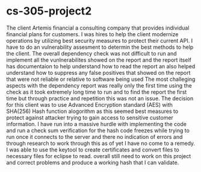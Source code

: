 # cs-305-project2
The client Artemis financial a consulting company that provides individual financial plans for customers.
I was hires to help the client modernize operations by utilizing best security measures to protect their current API.
I have to do an vulnerability assesment to determin the best methods to help the client.
The overall dependency check was not difficult to run and implement all the vunlnerabilites showed on the report
and the report itself has documentaion to help understand how to read the report an also helped understand how to 
suppress any false positives that showed on the report that were not reliable or relative to software being used
The most challeging aspects with the dependency report was really only the first time using the check as it
took extremely long time to run and to find the report the first time but through practice and repetition 
this was not an issue.
The decision for this client was to use Advanced Encryption standard (AES) with SHA(256) Hash function alogorithm
as this seemed best measures to protect against attacker trying to gain access to sensitive customer information.
I have run into a massive hurdle with implementing the code and run a check sum verification for the hash 
code freezes while trying to run once it connects to the server and there no indication of errors and through
research to work through this as of yet I have no come to a remedy.
I was able to use the keytool to create certificates and convert files to necessary files for eclipse to read.
overall still need to work on this project and correct problems and produce a working hash that I can validate.
